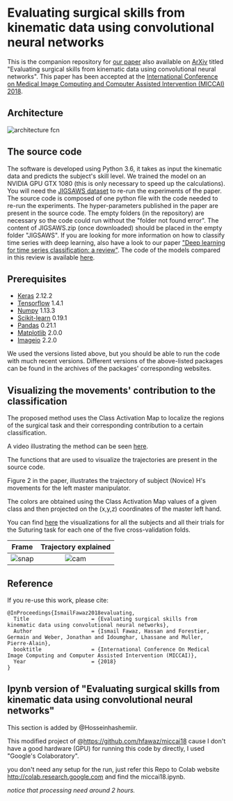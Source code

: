 # Evaluating surgical skills from kinematic data using convolutional neural networks
This is the companion repository for [our paper](https://link.springer.com/chapter/10.1007/978-3-030-00937-3_25) also available on [ArXiv](https://arxiv.org/abs/1806.02750) titled "Evaluating surgical skills from kinematic data using convolutional neural networks".
This paper has been accepted at the [International Conference on Medical Image Computing and Computer Assisted Intervention (MICCAI) 2018](https://www.miccai2018.org).

## Architecture
![architecture fcn](https://github.com/hfawaz/miccai18/blob/master/archi.png)

## The source code
The software is developed using Python 3.6, it takes as input the kinematic data and predicts the subject's skill level. We trained the model on an NVIDIA GPU GTX 1080 (this is only necessary to speed up the calculations). You will need the [JIGSAWS dataset](https://cirl.lcsr.jhu.edu/research/hmm/datasets/jigsaws_release/) to re-run the experiments of the paper. 
The source code is composed of one python file with the code needed to re-run the experiments. The hyper-parameters published in the paper are present in the source code. The empty folders (in the repository) are necessary so the code could run without the "folder not found error". The content of JIGSAWS.zip (once downloaded) should be placed in the empty folder "JIGSAWS".
If you are looking for more information on how to classify time series with deep learning, also have a look to our paper ["Deep learning for time series classification: a review"](https://arxiv.org/abs/1809.04356). The code of the models compared in this review is available [here](https://github.com/hfawaz/dl-4-tsc).

## Prerequisites
* [Keras](https://keras.io/) 2.12.2
* [Tensorflow](https://www.tensorflow.org/) 1.4.1
* [Numpy](http://www.numpy.org/) 1.13.3
* [Scikit-learn](http://scikit-learn.org/stable/) 0.19.1
* [Pandas](https://pandas.pydata.org/) 0.21.1
* [Matplotlib](https://matplotlib.org/) 2.0.0
* [Imageio](https://imageio.github.io/) 2.2.0

We used the versions listed above, but you should be able to run the code with much recent versions. Different versions of the above-listed packages can be found in the archives of the packages' corresponding websites.

## Visualizing the movements' contribution to the classification
The proposed method uses the Class Activation Map to localize the regions of the surgical task and their corresponding contribution to a certain classification.

A video illustrating the method can be seen [here](https://www.youtube.com/watch?v=1tjyWKREt2U). 

The functions that are used to visualize the trajectories are present in the source code.

Figure 2 in the paper, illustrates the trajectory of subject (Novice) H's movements for the left master manipulator.

The colors are obtained using the Class Activation Map values of a given class and then projected on the (x,y,z) coordinates of the master left hand.

You can find [here](https://germain-forestier.info/src/miccai2018/img/) the visualizations for all the subjects and all their trials for the Suturing task for each one of the five cross-validation folds.

Frame             |  Trajectory explained
:-------------------------:|:-------------------------:
![snap](https://github.com/hfawaz/miccai18/blob/master/snapshot-7.png)  |  ![cam](https://github.com/hfawaz/miccai18/blob/master/cam-7.png)

## Reference

If you re-use this work, please cite:

```
@InProceedings{IsmailFawaz2018evaluating,
  Title                    = {Evaluating surgical skills from kinematic data using convolutional neural networks},
  Author                   = {Ismail Fawaz, Hassan and Forestier, Germain and Weber, Jonathan and Idoumghar, Lhassane and Muller, Pierre-Alain},
  booktitle                = {International Conference On Medical Image Computing and Computer Assisted Intervention (MICCAI)},
  Year                     = {2018}
}
```

## Ipynb version  of "Evaluating surgical skills from kinematic data using convolutional neural networks"

This section is added by @Hosseinhashemiir. 

This modified project of @https://github.com/hfawaz/miccai18
cause I don't have a good hardware (GPU) for running this code by directly, I used "Google's Colaboratory".

you don't need any setup for the run, just refer this Repo to Colab website http://colab.research.google.com and find the miccai18.ipynb.

*notice that processing need around 2 hours.*
